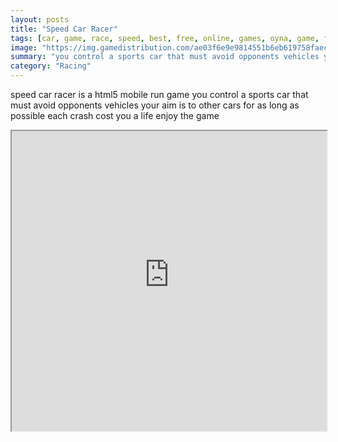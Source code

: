```yaml
---
layout: posts
title: "Speed Car Racer"
tags: [car, game, race, speed, best, free, online, games, oyna, game, free, games, play, play, games]
image: "https://img.gamedistribution.com/ae03f6e9e9814551b6eb619758faec6b.jpg"
summary: "you control a sports car that must avoid opponents vehicles your aim is to other cars for as long as possible each crash cost you a life  free online games oyna game free games play play games"
category: "Racing"
---
```


speed car racer is a html5 mobile run game you control a sports car that must avoid opponents vehicles your aim is to other cars for as long as possible each crash cost you a life enjoy the game

<iframe width="100%" height="480px;" src="https://html5.gamedistribution.com/ae03f6e9e9814551b6eb619758faec6b/"></iframe>